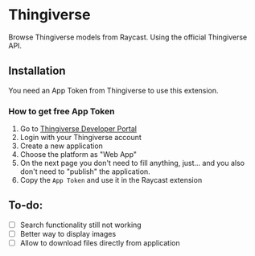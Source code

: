 # Thingiverse

Browse Thingiverse models from Raycast. Using the official Thingiverse API.

## Installation
You need an App Token from Thingiverse to use this extension.
### How to get free App Token
1. Go to [Thingiverse Developer Portal](https://www.thingiverse.com/apps/create)
2. Login with your Thingiverse account
3. Create a new application
4. Choose the platform as "Web App"
5. On the next page you don't need to fill anything, just... and you also don't need to "publish" the application.
6. Copy the `App Token` and use it in the Raycast extension

## To-do:
- [ ] Search functionality still not working
- [ ] Better way to display images
- [ ] Allow to download files directly from application